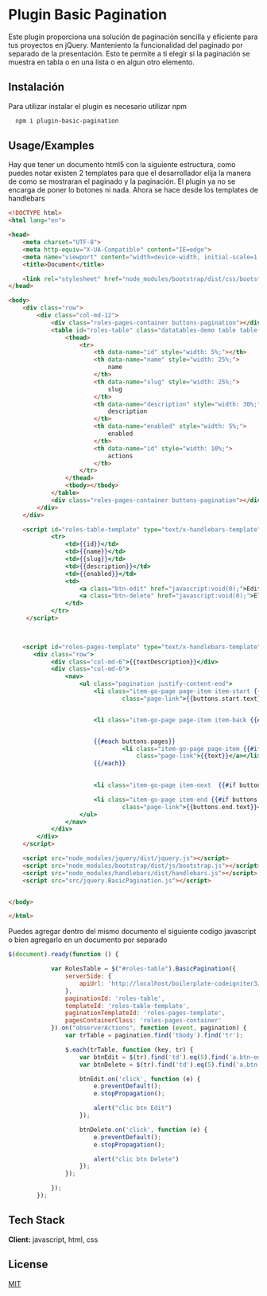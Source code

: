  
# Plugin Basic Pagination 
Este plugin proporciona una solución de paginación sencilla y eficiente para tus proyectos en jQuery. Manteniento la funcionalidad del paginado por separado de la presentación. Esto te permite a ti elegir si la paginación se muestra en tabla o en una lista o en algun otro elemento. 

 
 
## Instalación  
Para utilizar instalar el plugin es necesario utilizar npm  

~~~bash  
  npm i plugin-basic-pagination
~~~

 
## Usage/Examples  
Hay que tener un documento html5 con la siguiente estructura, como puedes notar existen 2 templates para que el desarrollador elija la manera de como se mostraran el paginado y la paginación. El plugin ya no se encarga de poner lo botones ni nada. Ahora se hace desde los templates de handlebars
~~~html  
<!DOCTYPE html>
<html lang="en">

<head>
    <meta charset="UTF-8">
    <meta http-equiv="X-UA-Compatible" content="IE=edge">
    <meta name="viewport" content="width=device-width, initial-scale=1.0">
    <title>Document</title>

    <link rel="stylesheet" href="node_modules/bootstrap/dist/css/bootstrap.css">
</head>

<body>
    <div class="row">
        <div class="col-md-12">
            <div class="roles-pages-container buttons-pagination"></div>
            <table id="roles-table" class="datatables-demo table table-striped table-bordered table-responsive">
                <thead>
                    <tr>
                        <th data-name="id" style="width: 5%;"></th>
                        <th data-name="name" style="width: 25%;">
                            name
                        </th>
                        <th data-name="slug" style="width: 25%;">
                            slug
                        </th>
                        <th data-name="description" style="width: 30%;">
                            description
                        </th>
                        <th data-name="enabled" style="width: 5%;">
                            enabled
                        </th>
                        <th data-name="id" style="width: 10%;">
                            actions
                        </th>
                    </tr>
                </thead>
                <tbody></tbody>
            </table>
            <div class="roles-pages-container buttons-pagination"></div>
        </div>
    </div>

    <script id="roles-table-template" type="text/x-handlebars-template">
            <tr>
                <td>{{id}}</td>
                <td>{{name}}</td>
                <td>{{slug}}</td>
                <td>{{description}}</td>
                <td>{{enabled}}</td>
                <td>
                    <a class="btn-edit" href="javascript:void(0);">Editar</a>
                    <a class="btn-delete" href="javascript:void(0);">Eliminar</a>
                </td>
            </tr>
     </script>

    

    <script id="roles-pages-template" type="text/x-handlebars-template">
       <div class="row">
            <div class="col-md-6">{{textDescription}}</div>
            <div class="col-md-6">
                <nav>
                    <ul class="pagination justify-content-end">
                        <li class="item-go-page page-item item-start {{#if buttons.start.disabled}} disabled {{/if}}" data-page="{{buttons.start.page}}"><a href="javascript:void(0)"
                                class="page-link">{{buttons.start.text}}</a></li>


                        <li class="item-go-page page-item item-back {{#if buttons.back.disabled}} disabled {{/if}}" data-page="{{buttons.back.page}}" ><a href="javascript:void(0)" class="page-link">{{buttons.back.text}}</a></li>


                        {{#each buttons.pages}}
                                <li class="item-go-page page-item {{#if active}} active {{/if}} {{#if disabled}} disabled {{/if}}" data-page="{{page}}" ><a href="javascript:void(0)"
                                    class="page-link">{{text}}</a></li>         
                        {{/each}}

                        
                        <li class="item-go-page item-next  {{#if buttons.next.disabled}} disabled {{/if}}" data-page="{{buttons.next.page}}" ><a href="javascript:void(0)" class="page-link">{{buttons.next.text}}</a></li>

                        <li class="item-go-page item-end {{#if buttons.end.disabled}} disabled {{/if}}" data-page="{{buttons.end.page}}" ><a href="javascript:void(0)"
                                class="page-link">{{buttons.end.text}}</a></li>
                    </ul>
                </nav>
            </div>
        </div>
    </script>

    <script src="node_modules/jquery/dist/jquery.js"></script>
    <script src="node_modules/bootstrap/dist/js/bootstrap.js"></script>
    <script src="node_modules/handlebars/dist/handlebars.js"></script>
    <script src="src/jquery.BasicPagination.js"></script>


</body>

</html>
~~~  

Puedes agregar dentro del mismo documento el siguiente codigo javascript o bien agregarlo en un documento por separado

~~~javascript
$(document).ready(function () {

            var RolesTable = $("#roles-table").BasicPagination({
                serverSide: {
                    apiUrl: 'http://localhost/boilerplate-codeigniter3/roles/pagination',
                },
                paginationId: 'roles-table',
                templateId: 'roles-table-template',
                paginationTemplateId: 'roles-pages-template',
                pagesContainerClass: 'roles-pages-container'
            }).on("observerActions", function (event, pagination) {
                var trTable = pagination.find('tbody').find('tr');

                $.each(trTable, function (key, tr) {
                    var btnEdit = $(tr).find('td').eq(5).find('a.btn-edit');
                    var btnDelete = $(tr).find('td').eq(5).find('a.btn-delete');

                    btnEdit.on('click', function (e) {
                        e.preventDefault();
                        e.stopPropagation();

                        alert("clic btn Edit")
                    });

                    btnDelete.on('click', function (e) {
                        e.preventDefault();
                        e.stopPropagation();

                        alert("clic btn Delete")
                    });                    
                });

            });
        });
~~~

 
## Tech Stack  
**Client:** javascript, html, css

 
## License  
[MIT](https://choosealicense.com/licenses/mit/)  
